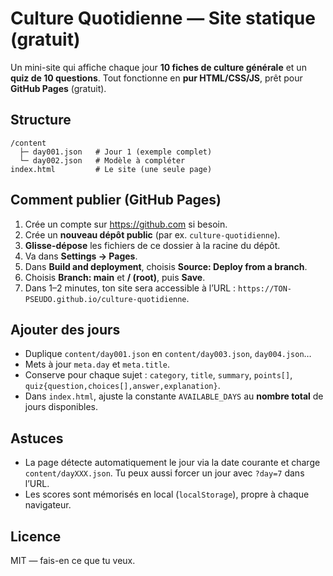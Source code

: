 # Culture Quotidienne — Site statique (gratuit)
Un mini-site qui affiche chaque jour **10 fiches de culture générale** et un **quiz de 10 questions**. Tout fonctionne en **pur HTML/CSS/JS**, prêt pour **GitHub Pages** (gratuit).

## Structure
```
/content
  ├─ day001.json   # Jour 1 (exemple complet)
  └─ day002.json   # Modèle à compléter
index.html         # Le site (une seule page)
```

## Comment publier (GitHub Pages)
1. Crée un compte sur https://github.com si besoin.
2. Crée un **nouveau dépôt public** (par ex. `culture-quotidienne`).
3. **Glisse-dépose** les fichiers de ce dossier à la racine du dépôt.
4. Va dans **Settings → Pages**.
5. Dans **Build and deployment**, choisis **Source: Deploy from a branch**.
6. Choisis **Branch: main** et **/ (root)**, puis **Save**.
7. Dans 1–2 minutes, ton site sera accessible à l’URL : `https://TON-PSEUDO.github.io/culture-quotidienne`.

## Ajouter des jours
- Duplique `content/day001.json` en `content/day003.json`, `day004.json`…
- Mets à jour `meta.day` et `meta.title`.
- Conserve pour chaque sujet : `category`, `title`, `summary`, `points[]`, `quiz{question,choices[],answer,explanation}`.
- Dans `index.html`, ajuste la constante `AVAILABLE_DAYS` au **nombre total** de jours disponibles.

## Astuces
- La page détecte automatiquement le jour via la date courante et charge `content/dayXXX.json`. Tu peux aussi forcer un jour avec `?day=7` dans l’URL.
- Les scores sont mémorisés en local (`localStorage`), propre à chaque navigateur.

## Licence
MIT — fais-en ce que tu veux.
